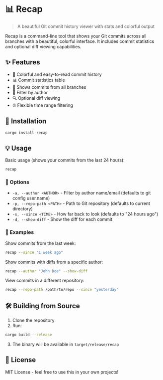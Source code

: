 # 📊 Recap

> A beautiful Git commit history viewer with stats and colorful output

Recap is a command-line tool that shows your Git commits across all branches with a beautiful, colorful interface. It includes commit statistics and optional diff viewing capabilities.

## ✨ Features

- 🎨 Colorful and easy-to-read commit history
- 📊 Commit statistics table
- 🌳 Shows commits from all branches
- 👥 Filter by author
- 🔍 Optional diff viewing
- ⏰ Flexible time range filtering

## 🚀 Installation

```bash
cargo install recap
```

## 💡 Usage

Basic usage (shows your commits from the last 24 hours):
```bash
recap
```

### 🎯 Options

- `-a, --author <AUTHOR>` - Filter by author name/email (defaults to git config user.name)
- `-p, --repo-path <PATH>` - Path to Git repository (defaults to current directory)
- `-s, --since <TIME>` - How far back to look (defaults to "24 hours ago")
- `-d, --show-diff` - Show the diff for each commit

### 📝 Examples

Show commits from the last week:
```bash
recap --since "1 week ago"
```

Show commits with diffs from a specific author:
```bash
recap --author "John Doe" --show-diff
```

View commits in a different repository:
```bash
recap --repo-path /path/to/repo --since "yesterday"
```

## 🛠️ Building from Source

1. Clone the repository
2. Run:
```bash
cargo build --release
```
3. The binary will be available in `target/release/recap`

## 📄 License

MIT License - feel free to use this in your own projects!
